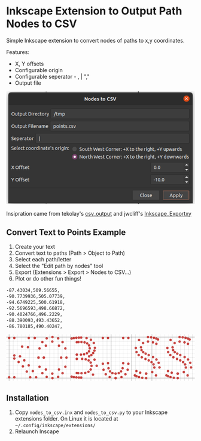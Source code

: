 # Inkscape Extension to Output Path Nodes to CSV

Simple Inkscape extension to convert nodes of paths to x,y coordinates.

Features:
- X, Y offsets
- Configurable origin
- Configurable seperator - , | ","
- Output file

![](extension_parameters.png)

Insipration came from tekolay's [csv_output](https://github.com/tbekolay/csv_output) and jwcliff's [Inkscape_Exportxy](https://github.com/jwcliff/Inkscape_Exportxy)

## Convert Text to Points Example

1. Create your text
2. Convert text to paths (Path > Object to Path)
3. Select each path/letter
4. Select the "Edit path by nodes" tool
5. Export (Extensions > Export > Nodes to CSV...)
6. Plot or do other fun things!

```
-87.43034,509.56655,
-90.7739936,505.07739,
-94.6749225,500.61918,
-92.5696593,498.66872,
-90.4024766,496.2229,
-88.390093,493.43652,
-86.780185,490.40247,
```

![](points.png)

## Installation

1. Copy `nodes_to_csv.inx` and `nodes_to_csv.py` to your Inkscape extensions folder. On Linux it is located at `~/.config/inkscape/extensions/`
2. Relaunch Inscape
